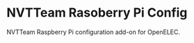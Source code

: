 NVTTeam Rasoberry Pi Config
=============================

NVTTeam Raspberry Pi configuration add-on for OpenELEC.
